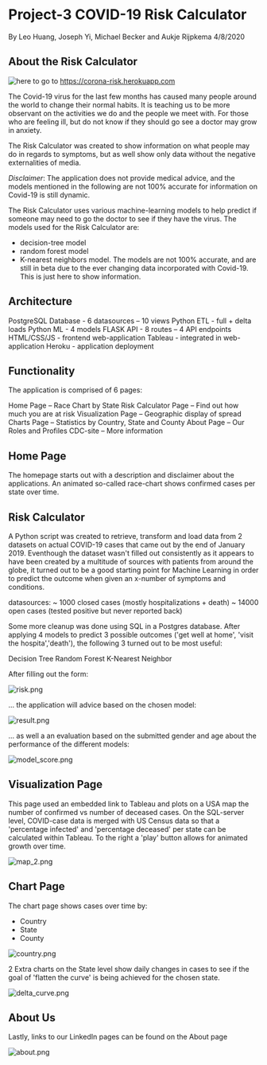# Project-3 COVID-19 Risk Calculator
By Leo Huang, Joseph Yi, Michael Becker and Aukje Rijpkema 4/8/2020

## About the Risk Calculator

![here](https://corona-risk.herokuapp.com/) to go to https://corona-risk.herokuapp.com

The Covid-19 virus for the last few months has caused many people around the world to change their normal habits. It is teaching us to be more observant on the activities we do and the people we meet with. For those who are feeling ill, but do not know if they should go see a doctor may grow in anxiety. 

The Risk Calculator was created to show information on what people may do in regards to symptoms, but as well show only data without the negative externalities of media. 

*Disclaimer*: The application does not provide medical advice, and the models mentioned in the following are not 100% accurate for information on Covid-19 is still dynamic. 

The Risk Calculator uses various machine-learning models to help predict if someone may need to go the doctor to see if they have the virus. The models used for the Risk Calculator are:
* decision-tree model 
* random forest model
* K-nearest neighbors model. 
The models are not 100% accurate, and are still in beta due to the ever changing data incorporated with Covid-19. This is just here to show information.

## Architecture

PostgreSQL Database	- 6 datasources – 10 views
Python ETL		- full + delta loads
Python ML		- 4 models
FLASK API		- 8 routes – 4 API endpoints
HTML/CSS/JS 		- frontend web-application
Tableau			- integrated in web-application
Heroku			- application deployment

## Functionality

The application is comprised of 6 pages:

Home Page 		– Race Chart by State
Risk Calculator Page	– Find out how much you are at risk
Visualization Page	– Geographic display of spread
Charts Page		– Statistics by Country, State and County
About Page		– Our Roles and Profiles
CDC-site 		– More information

## Home Page

The homepage starts out with a description and disclaimer about the applications. 
An animated so-called race-chart shows confirmed cases per state over time.

## Risk Calculator

A Python script was created to retrieve, transform and load data from 2 datasets on actual COVID-19 cases that came out by the end of January 2019. Eventhough the dataset wasn't filled out consistently as it appears to have been created by a multitude of sources with patients from around the globe, it turned out to be a good starting point for Machine Learning in order to predict the outcome when given an x-number of symptoms and conditions.

datasources:
 ~ 1000 closed cases (mostly hospitalizations + death)
 ~ 14000 open cases (tested positive but never reported back)

Some more cleanup was done using SQL in a Postgres database.
After applying 4 models to predict 3 possible outcomes ('get well at home', 'visit the hospita','death'), the following 3 turned out to be most useful:

Decision Tree
Random Forest
K-Nearest Neighbor

After filling out the form:

![risk.png](static/images/risk.png)

... the application will advice based on the chosen model:

![result.png](static/images/result.png)

... as well a an evaluation based on the submitted gender and age about the performance of the different models:

![model_score.png](static/images/model_score.png)


## Visualization Page

This page used an embedded link to Tableau and plots on a USA map the number of confirmed vs number of deceased cases. On the SQL-server level, COVID-case data is merged with US Census data so that a 'percentage infected' and 'percentage deceased' per state can be calculated within Tableau. To the right a 'play' button allows for animated growth over time.

![map_2.png](static/images/map.png)

## Chart Page

The chart page shows cases over time by:
- Country
- State
- County

![country.png](static/images/country.png)

2 Extra charts on the State level show daily changes in cases to see if the goal of 'flatten the curve' is being achieved for the chosen state.

![delta_curve.png](static/images/delta_curve.png)

## About Us

Lastly, links to our LinkedIn pages can be found on the About page

![about.png](static/images/about.png)



